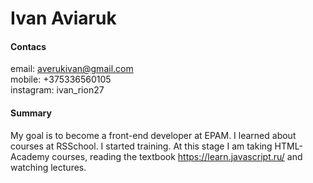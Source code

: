 # Ivan Aviaruk

#### Contacs
email: averukivan@gmail.com  
mobile: +375336560105  
instagram: ivan_rion27

#### Summary
My goal is to become a front-end developer at EPAM. I learned about courses at RSSchool. I started training. At this stage I am taking HTML-Academy courses, reading the textbook https://learn.javascript.ru/ and watching lectures.
